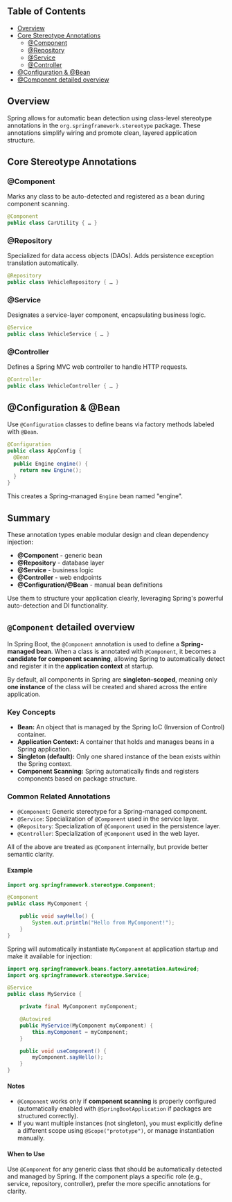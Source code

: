 ## Table of Contents

- [Overview](#overview)  
- [Core Stereotype Annotations](#core-stereotype-annotations)  
  - [@Component](#component)  
  - [@Repository](#repository)  
  - [@Service](#service)  
  - [@Controller](#controller)  
- [@Configuration & @Bean](#configuration--bean)  
- [@Component detailed overview](#component-detailed-overview)

## Overview

Spring allows for automatic bean detection using class-level stereotype annotations in the `org.springframework.stereotype` package. These annotations simplify wiring and promote clean, layered application structure.


## Core Stereotype Annotations

### @Component

Marks any class to be auto-detected and registered as a bean during component scanning.

```java
@Component
public class CarUtility { … }
```

### @Repository

Specialized for data access objects (DAOs). Adds persistence exception translation automatically.

```java
@Repository
public class VehicleRepository { … }
```

### @Service

Designates a service-layer component, encapsulating business logic.

```java
@Service
public class VehicleService { … }
```

### @Controller

Defines a Spring MVC web controller to handle HTTP requests.

```java
@Controller
public class VehicleController { … }
```

## @Configuration & @Bean

Use `@Configuration` classes to define beans via factory methods labeled with `@Bean`.

```java
@Configuration
public class AppConfig {
  @Bean
  public Engine engine() {
    return new Engine();
  }
}
```

This creates a Spring-managed `Engine` bean named "engine".

## Summary

These annotation types enable modular design and clean dependency injection:

* **@Component** - generic bean
* **@Repository** - database layer
* **@Service** - business logic
* **@Controller** - web endpoints
* **@Configuration/@Bean** - manual bean definitions

Use them to structure your application clearly, leveraging Spring's powerful auto-detection and DI functionality.


## `@Component` detailed overview

In Spring Boot, the `@Component` annotation is used to define a **Spring-managed bean**. When a class is annotated with `@Component`, it becomes a **candidate for component scanning**, allowing Spring to automatically detect and register it in the **application context** at startup.

By default, all components in Spring are **singleton-scoped**, meaning only **one instance** of the class will be created and shared across the entire application.

### Key Concepts

* **Bean:** An object that is managed by the Spring IoC (Inversion of Control) container.
* **Application Context:** A container that holds and manages beans in a Spring application.
* **Singleton (default):** Only one shared instance of the bean exists within the Spring context.
* **Component Scanning:** Spring automatically finds and registers components based on package structure.

### Common Related Annotations

* `@Component`: Generic stereotype for a Spring-managed component.
* `@Service`: Specialization of `@Component` used in the service layer.
* `@Repository`: Specialization of `@Component` used in the persistence layer.
* `@Controller`: Specialization of `@Component` used in the web layer.

All of the above are treated as `@Component` internally, but provide better semantic clarity.

#### Example

```java
import org.springframework.stereotype.Component;

@Component
public class MyComponent {

    public void sayHello() {
        System.out.println("Hello from MyComponent!");
    }
}
```

Spring will automatically instantiate `MyComponent` at application startup and make it available for injection:

```java
import org.springframework.beans.factory.annotation.Autowired;
import org.springframework.stereotype.Service;

@Service
public class MyService {

    private final MyComponent myComponent;

    @Autowired
    public MyService(MyComponent myComponent) {
        this.myComponent = myComponent;
    }

    public void useComponent() {
        myComponent.sayHello();
    }
}
```

#### Notes

* `@Component` works only if **component scanning** is properly configured (automatically enabled with `@SpringBootApplication` if packages are structured correctly).
* If you want multiple instances (not singleton), you must explicitly define a different scope using `@Scope("prototype")`, or manage instantiation manually.

#### When to Use

Use `@Component` for any generic class that should be automatically detected and managed by Spring. If the component plays a specific role (e.g., service, repository, controller), prefer the more specific annotations for clarity.
